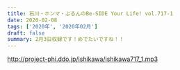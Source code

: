 ```yaml
---
title: 石川・ホンマ・ぶるんのBe-SIDE Your Life! vol.717-1
date: 2020-02-08
tags: ['2020年', '2020年02月']
draft: false
summary: 2月3日収録です！めでたいですね！！
---
```


http://project-phi.ddo.jp/ishikawa/ishikawa717_1.mp3
